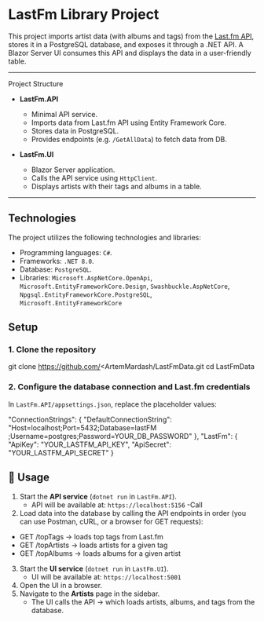 # LastFm Library Project

This project imports artist data (with albums and tags) from the [Last.fm API]( ), stores it in a PostgreSQL database, and exposes it through a .NET API. A Blazor Server UI consumes this API and displays the data in a user-friendly table.

---

Project Structure

- **LastFm.API**  
  - Minimal API service.  
  - Imports data from Last.fm API using Entity Framework Core.  
  - Stores data in PostgreSQL.  
  - Provides endpoints (e.g. `/GetAllData`) to fetch data from DB.  

- **LastFm.UI**  
  - Blazor Server application.  
  - Calls the API service using `HttpClient`.  
  - Displays artists with their tags and albums in a table.  

---
## Technologies

The project utilizes the following technologies and libraries:
- Programming languages: `C#`.
- Frameworks: `.NET 8.0`.
- Database: `PostgreSQL`.
- Libraries: `Microsoft.AspNetCore.OpenApi`, `Microsoft.EntityFrameworkCore.Design`,  `Swashbuckle.AspNetCore`, `Npgsql.EntityFrameworkCore.PostgreSQL`, `Microsoft.EntityFrameworkCore`


## Setup

### 1. Clone the repository

git clone https://github.com/<ArtemMardash/LastFmData.git
cd LastFmData

### 2. Configure the database connection and Last.fm credentials

In `LastFm.API/appsettings.json`, replace the placeholder values:

"ConnectionStrings": {
  "DefaultConnectionString": "Host=localhost;Port=5432;Database=lastFM ;Username=postgres;Password=YOUR_DB_PASSWORD"
},
"LastFm": {
  "ApiKey": "YOUR_LASTFM_API_KEY",
  "ApiSecret": "YOUR_LASTFM_API_SECRET"
}

## 📖 Usage

1. Start the **API service** (`dotnet run` in `LastFm.API`).  
   - API will be available at: `https://localhost:5156`
     -Call
2. Load data into the database by calling the API endpoints in order (you can use Postman, cURL, or a browser for GET requests):
 - GET /topTags → loads top tags from Last.fm
 - GET /topArtists → loads artists for a given tag
 - GET /topAlbums → loads albums for a given artist
3. Start the **UI service** (`dotnet run` in `LastFm.UI`).  
   - UI will be available at: `https://localhost:5001`  
4. Open the UI in a browser.  
5. Navigate to the **Artists** page in the sidebar.  
   - The UI calls the API → which loads artists, albums, and tags from the database.  
